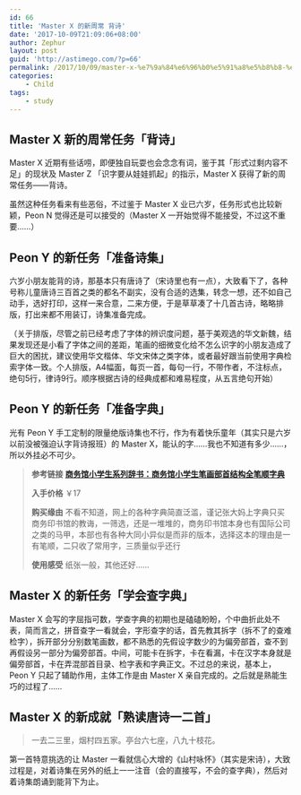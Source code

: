 ```yaml
---
id: 66
title: 'Master X 的新周常 背诗'
date: '2017-10-09T21:09:06+08:00'
author: Zephur
layout: post
guid: 'http://astimego.com/?p=66'
permalink: /2017/10/09/master-x-%e7%9a%84%e6%96%b0%e5%91%a8%e5%b8%b8-%e8%83%8c%e8%af%97/
categories:
    - Child
tags:
    - study
---
```


## Master X 新的周常任务「背诗」

Master X 近期有些话唠，即便独自玩耍也会念念有词，鉴于其「形式过剩内容不足」的现状及 Master Z 「识字要从娃娃抓起」的指示，Master X 获得了新的周常任务——背诗。

虽然这种任务看来有些恶俗，不过鉴于 Master X 业已六岁，任务形式也比较新颖，Peon N 觉得还是可以接受的（Master X 一开始觉得不能接受，不过这不重要……）

<!-- more -->

## Peon Y 的新任务「准备诗集」

六岁小朋友能背的诗，那基本只有唐诗了（宋诗里也有一点），大致看下了，各种号称儿童唐诗三百首之类的都名不副实，没有合适的选集，转念一想，还不如自己动手，选好打印，这样一来合意，二来方便，于是草草凑了十几首古诗，略略排版，打出来都不用装订，诗集准备完成。

（关于排版，尽管之前已经考虑了字体的辨识度问题，基于美观选的华文新魏，结果发现还是小看了字体之间的差距，笔画的细微变化给不怎么识字的小朋友造成了巨大的困扰，建议使用华文楷体、华文宋体之类字体，或者最好跟当前使用字典检索字体一致。个人排版，A4幅面，每页一首，每句一行，不带作者，不注标点，绝句5行，律诗9行。顺序根据古诗的经典成都和难易程度，从五言绝句开始）

## Peon Y 的新任务「准备字典」

光有 Peon Y 手工定制的限量绝版诗集也不行，作为有着快乐童年（其实只是六岁以前没被强迫认字背诗报班）的 Master X，能认的字……我也不知道有多少……，所以外挂必不可少。

> **参考链接** [**商务馆小学生系列辞书：商务馆小学生笔画部首结构全笔顺字典**](https://item.jd.com/11186504.html)
> 
> **入手价格** ￥17
> 
> **购买缘由** 不看不知道，网上的各种字典简直泛滥，谨记张大妈上字典只买商务印书馆的教诲，一筛选，还是一堆堆的，商务印书馆本身也有国际公司之类的马甲，本部也有各种大同小异似是而非的版本，选择这本的理由是一有笔顺，二只收了常用字，三质量似乎还行
> 
> **使用感受** 纸张一般，其他还好……

## Master X 的新任务「学会查字典」

Master X 会写的字屈指可数，学查字典的初期也是磕磕盼盼，个中曲折此处不表，简而言之，拼音查字一看就会，字形查字的话，首先教其拆字（拆不了的查难检字），拆开部分分别数笔画数，都不熟悉的先假设字数少的为偏旁部首，查不到再假设另一部分为偏旁部首。中间，可能卡在拆字，卡在看漏，卡在汉字本身就是偏旁部首，卡在弄混部首目录、检字表和字典正文。不过总的来说，基本上，Peon Y 只起了辅助作用，主体工作是由 Master X 亲自完成的。之后就是熟能生巧的过程了……

## Master X 的新成就「熟读唐诗一二首」

> 一去二三里，烟村四五家。亭台六七座，八九十枝花。

第一首特意挑选的让 Master 一看就信心大增的《山村咏怀》（其实是宋诗），大致过程是，对着诗集在另外的纸上一一注音（会的直接写，不会的查字典），然后对着诗集朗诵到能背下为止。
